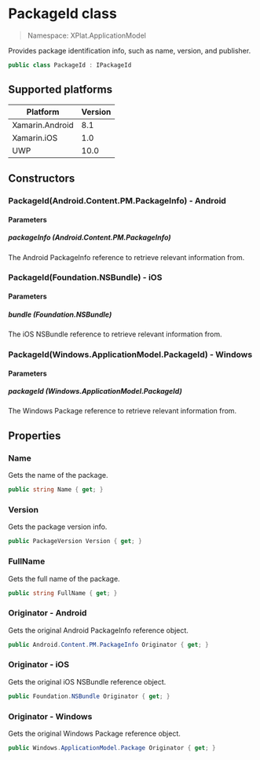 # PackageId class

> Namespace: XPlat.ApplicationModel

Provides package identification info, such as name, version, and publisher.

```csharp
public class PackageId : IPackageId
```

## Supported platforms

| Platform | Version |
| --- | --- |
| Xamarin.Android | 8.1 |
| Xamarin.iOS  | 1.0 |
| UWP | 10.0 | 

## Constructors

### PackageId(Android.Content.PM.PackageInfo) - Android

#### Parameters
##### packageInfo (Android.Content.PM.PackageInfo)
The Android PackageInfo reference to retrieve relevant information from.

### PackageId(Foundation.NSBundle) - iOS

#### Parameters
##### bundle (Foundation.NSBundle)
The iOS NSBundle reference to retrieve relevant information from.

### PackageId(Windows.ApplicationModel.PackageId) - Windows

#### Parameters
##### packageId (Windows.ApplicationModel.PackageId)
The Windows Package reference to retrieve relevant information from.

## Properties

### Name

Gets the name of the package.

```csharp
public string Name { get; }
```

### Version

Gets the package version info.

```csharp
public PackageVersion Version { get; }
```

### FullName

Gets the full name of the package.

```csharp
public string FullName { get; }
```

### Originator - Android

Gets the original Android PackageInfo reference object.

```csharp
public Android.Content.PM.PackageInfo Originator { get; }
```

### Originator - iOS

Gets the original iOS NSBundle reference object.

```csharp
public Foundation.NSBundle Originator { get; }
```

### Originator - Windows

Gets the original Windows Package reference object.

```csharp
public Windows.ApplicationModel.Package Originator { get; }
```